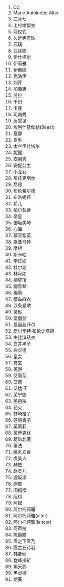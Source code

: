 1. CC
2. Marie Antoinette Alter
4. 三月七
5. 上杉绘梨衣
6. 两仪式
7.  久远寺有珠
8.  云璃
9.  亚丝娜
10. 伊什塔尔
11. 伊莉雅
12. 伊蕾娜
13. 克洛伊
14. 刘芹
15. 加藤惠
16. 劳拉
18. 千织
20. 卡莲
21. 司南秀
22. 唐雪见
24. 埃列什基伽勒(Beast)
26. 夏娜
28. 夏弥
30. 太空伊什塔尔
32. 妮露
34. 安南秀
36. 安妮公主
38. 小龙女
40. 尼托克丽丝
41. 尼禄
43. 布伦希尔德
45. 布洛妮娅
47. 希儿
49. 帕尔瓦蒂
51. 帝皇
52. 御坂美琴
54. 心海
56. 慕容紫英
58. 提亚马特
60. 摩根
62. 斯卡哈
64. 李忆如
66. 杜尔迦
68. 林月如
70. 柳梦璃
72. 柳雪琴
74. 梅莉
76. 樱岛麻衣
78. 沙条爱歌
80. 灵砂
82. 爱丽丝
84. 爱丽丝菲尔
86. 爱尔奎特·布伦史塔德
88.  由比滨结衣
90.  白井黑子
92.  白贞德
94.  皇女
96.  符玄
98.  美游
100. 艾莉莎
102. 艾蕾
104. 艾达·王
106. 芙宁娜
108. 芭芭拉
110. 花火
112. 苍崎橙子
114. 苍崎青子
116. 英莉莉
118. 茵蒂克丝
120. 葛饰北斋
122. 蒂法
124. 藤丸立香
125. 虞美人
127. 赫敏
129. 赵灵儿
131. 远坂凛
133. 迦摩
135. 间桐樱
137. 阮梅
139. 阿奴
141. 阿尔托莉雅
143. 阿尔托莉雅(alter)
145. 阿尔托莉雅(lancer)
147. 阿蒂拉
149. 陈墨瞳
151. 雪之下雪乃
153. 霞之丘诗羽
155. 韩菱纱
157. 食蜂操祈
159. 黑天鹅
161. 黑贞德
163. 龙葵